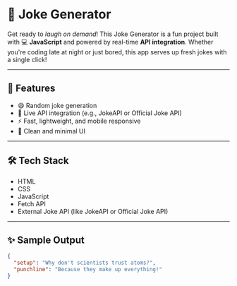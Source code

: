 # 🤣 Joke Generator

Get ready to *laugh on demand*! This Joke Generator is a fun project built with 💻 **JavaScript** and powered by real-time **API integration**. Whether you're coding late at night or just bored, this app serves up fresh jokes with a single click!

---

## 🚀 Features

- 😄 Random joke generation  
- 🔗 Live API integration (e.g., JokeAPI or Official Joke API)  
- ⚡ Fast, lightweight, and mobile responsive  
- 🎨 Clean and minimal UI  

---

## 🛠️ Tech Stack

- HTML  
- CSS  
- JavaScript  
- Fetch API  
- External Joke API (like JokeAPI or Official Joke API)

---

## ✨ Sample Output

```json
{
  "setup": "Why don't scientists trust atoms?",
  "punchline": "Because they make up everything!"
}
